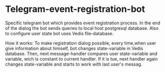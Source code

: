 # Telegram-event-registration-bot
Specific telegram bot which provides event registration process. In the end of the dialog the bot sends queries to local host postgresql database. Also to configure user state bot uses Vedis file-database.

How it works:
To make registration dialog possible, every time,when user give information about himself, bot changes state-variable in Vedis database. Then, next message-handler compares user state-variable and variable, wich is constant to current handler. If it is tue, next handler again changes state-variable and starts to work with last user's messag.
